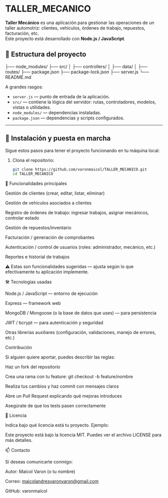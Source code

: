 # TALLER_MECANICO

**Taller Mecánico** es una aplicación para gestionar las operaciones de un taller automotriz: clientes, vehículos, órdenes de trabajo, repuestos, facturación, etc.  
Este proyecto está desarrollado con **Node.js / JavaScript**.

## 📁 Estructura del proyecto

├── node_modules/
├── src/
│ ├── controllers/
│ ├── data/
│ ├── routes/
├── package.json
├── package-lock.json
├── server.js
└── README.md

A grandes rasgos:

- `server.js` — punto de entrada de la aplicación.  
- `src/` — contiene la lógica del servidor: rutas, controladores, modelos, vistas o utilidades.  
- `node_modules/` — dependencias instaladas.  
- `package.json` — dependencias y scripts configurados.  

---

## 🚀 Instalación y puesta en marcha

Sigue estos pasos para tener el proyecto funcionando en tu máquina local:

1. Clona el repositorio:

   ```bash
   git clone https://github.com/varonmaicol/TALLER_MECANICO.git
   cd TALLER_MECANICO

🧩 Funcionalidades principales

Gestión de clientes (crear, editar, listar, eliminar)

Gestión de vehículos asociados a clientes

Registro de órdenes de trabajo: ingresar trabajos, asignar mecánicos, controlar estado

Gestión de repuestos/inventario

Facturación / generación de comprobantes

Autenticación / control de usuarios (roles: administrador, mecánico, etc.)

Reportes e historial de trabajos

⚠️ Estas son funcionalidades sugeridas — ajusta según lo que efectivamente tu aplicación implemente.

🛠 Tecnologías usadas

Node.js / JavaScript — entorno de ejecución

Express — framework web

MongoDB / Mongoose (o la base de datos que uses) — para persistencia

JWT / bcrypt — para autenticación y seguridad

Otras librerías auxiliares (configuración, validaciones, manejo de errores, etc.)

Contribución

Si alguien quiere aportar, puedes describir las reglas:

Haz un fork del repositorio

Crea una rama con tu feature: git checkout -b feature/nombre

Realiza tus cambios y haz commit con mensajes claros

Abre un Pull Request explicando qué mejoras introduces

Asegúrate de que los tests pasen correctamente

📄 Licencia

Indica bajo qué licencia está tu proyecto. Ejemplo:

Este proyecto está bajo la licencia MIT. Puedes ver el archivo LICENSE
 para más detalles.

📫 Contacto

Si deseas comunicarte conmigo:

Autor: Maicol Varon (o tu nombre)

Correo: maicolandresvaronvaron@gmail.com 

GitHub: varonmaicol